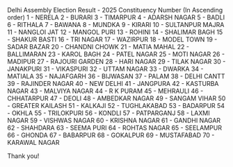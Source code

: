Delhi Assembly Election Result - 2025
Constituency Number (In Ascending order)
1 - NERELA
2 - BURARI
3 - TIMARPUR
4 - ADARSH NAGAR
5 - BADLI
6 - RITHALA
7 - BAWANA
8 - MUNDKA
9 - KIRARI
10 - SULTANPUR MAJRA
11 - NANGLOI JAT
12 - MANGOL PURI
13 - ROHINI
14 - SHALIMAR BAGH
15 - SHAKUR BASTI
16 - TRI NAGAR
17 - WAZIRPUR
18 - MODEL TOWN
19 - SADAR BAZAR
20 - CHANDNI CHOWK
21 - MATIA MAHAL
22 - BALLIMARAN
23 - KAROL BAGH
24 - PATEL NAGAR
25 - MOTI NAGAR
26 - MADIPUR
27 - RAJOURI GARDEN
28 - HARI NAGAR
29 - TILAK NAGAR
30 - JANAKPURI
31 - VIKASPURI
32 - UTTAM NAGAR
33 - DWARKA
34 - MATIALA
35 - NAJAFGARH
36 - BIJWASAN
37 - PALAM
38 - DELHI CANTT
39 - RAJINDER NAGAR
40 - NEW DELHI
41 - JANGPURA
42 - KASTURBA NAGAR
43 - MALVIYA NAGAR
44 - R K PURAM
45 - MEHRAULI
46 - CHHATARPUR
47 - DEOLI
48 - AMBEDKAR NAGAR
49 - SANGAM VIHAR
50 - GREATER KAILASH
51 - KALKAJI
52 - TUGHLAKABAD
53 - BADARPUR
54 - OKHLA
55 - TRILOKPURI
56 - KONDLI
57 - PATPARGANJ
58 - LAXMI NAGAR
59 - VISHWAS NAGAR
60 - KRISHNA NAGAR
61 - GANDHI NAGAR
62 - SHAHDARA
63 - SEEMA PURI
64 - ROHTAS NAGAR
65 - SEELAMPUR
66 - GHONDA
67 - BABARPUR
68 - GOKALPUR
69 - MUSTAFABAD
70 - KARAWAL NAGAR

Thank you!
